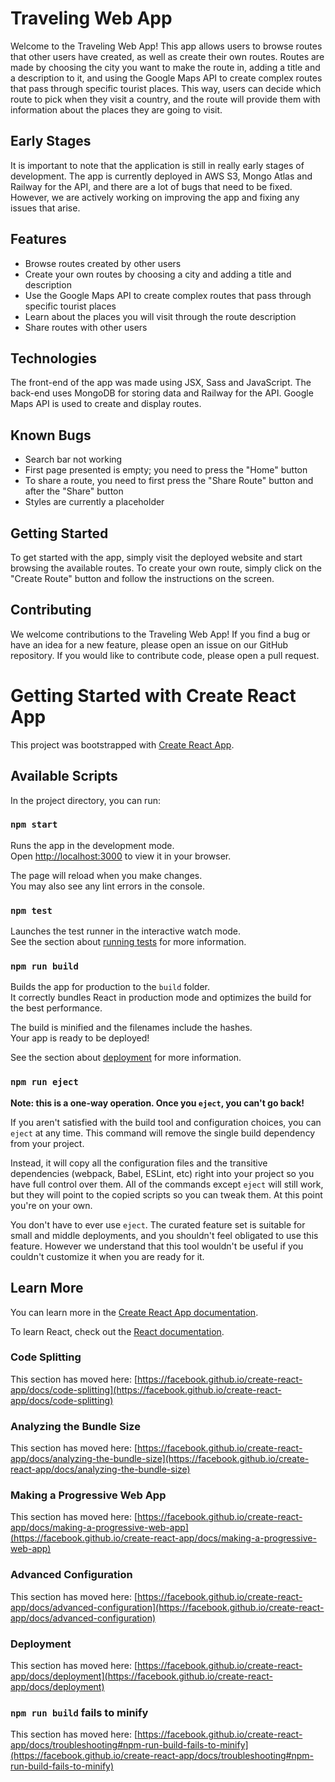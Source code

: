 # Traveling Web App

Welcome to the Traveling Web App! This app allows users to browse routes that other users have created, as well as create their own routes. Routes are made by choosing the city you want to make the route in, adding a title and a description to it, and using the Google Maps API to create complex routes that pass through specific tourist places. This way, users can decide which route to pick when they visit a country, and the route will provide them with information about the places they are going to visit.

## Early Stages

It is important to note that the application is still in really early stages of development. The app is currently deployed in AWS S3, Mongo Atlas and Railway for the API, and there are a lot of bugs that need to be fixed. However, we are actively working on improving the app and fixing any issues that arise.

## Features

- Browse routes created by other users
- Create your own routes by choosing a city and adding a title and description
- Use the Google Maps API to create complex routes that pass through specific tourist places
- Learn about the places you will visit through the route description
- Share routes with other users

## Technologies

The front-end of the app was made using JSX, Sass and JavaScript. The back-end uses MongoDB for storing data and Railway for the API. Google Maps API is used to create and display routes.

## Known Bugs

- Search bar not working
- First page presented is empty; you need to press the "Home" button
- To share a route, you need to first press the "Share Route" button and after the "Share" button
- Styles are currently a placeholder

## Getting Started

To get started with the app, simply visit the deployed website and start browsing the available routes. To create your own route, simply click on the "Create Route" button and follow the instructions on the screen.

## Contributing

We welcome contributions to the Traveling Web App! If you find a bug or have an idea for a new feature, please open an issue on our GitHub repository. If you would like to contribute code, please open a pull request.


# Getting Started with Create React App

This project was bootstrapped with [Create React App](https://github.com/facebook/create-react-app).

## Available Scripts

In the project directory, you can run:

### `npm start`

Runs the app in the development mode.\
Open [http://localhost:3000](http://localhost:3000) to view it in your browser.

The page will reload when you make changes.\
You may also see any lint errors in the console.

### `npm test`

Launches the test runner in the interactive watch mode.\
See the section about [running tests](https://facebook.github.io/create-react-app/docs/running-tests) for more information.

### `npm run build`

Builds the app for production to the `build` folder.\
It correctly bundles React in production mode and optimizes the build for the best performance.

The build is minified and the filenames include the hashes.\
Your app is ready to be deployed!

See the section about [deployment](https://facebook.github.io/create-react-app/docs/deployment) for more information.

### `npm run eject`

**Note: this is a one-way operation. Once you `eject`, you can't go back!**

If you aren't satisfied with the build tool and configuration choices, you can `eject` at any time. This command will remove the single build dependency from your project.

Instead, it will copy all the configuration files and the transitive dependencies (webpack, Babel, ESLint, etc) right into your project so you have full control over them. All of the commands except `eject` will still work, but they will point to the copied scripts so you can tweak them. At this point you're on your own.

You don't have to ever use `eject`. The curated feature set is suitable for small and middle deployments, and you shouldn't feel obligated to use this feature. However we understand that this tool wouldn't be useful if you couldn't customize it when you are ready for it.

## Learn More

You can learn more in the [Create React App documentation](https://facebook.github.io/create-react-app/docs/getting-started).

To learn React, check out the [React documentation](https://reactjs.org/).

### Code Splitting

This section has moved here: [https://facebook.github.io/create-react-app/docs/code-splitting](https://facebook.github.io/create-react-app/docs/code-splitting)

### Analyzing the Bundle Size

This section has moved here: [https://facebook.github.io/create-react-app/docs/analyzing-the-bundle-size](https://facebook.github.io/create-react-app/docs/analyzing-the-bundle-size)

### Making a Progressive Web App

This section has moved here: [https://facebook.github.io/create-react-app/docs/making-a-progressive-web-app](https://facebook.github.io/create-react-app/docs/making-a-progressive-web-app)

### Advanced Configuration

This section has moved here: [https://facebook.github.io/create-react-app/docs/advanced-configuration](https://facebook.github.io/create-react-app/docs/advanced-configuration)

### Deployment

This section has moved here: [https://facebook.github.io/create-react-app/docs/deployment](https://facebook.github.io/create-react-app/docs/deployment)

### `npm run build` fails to minify

This section has moved here: [https://facebook.github.io/create-react-app/docs/troubleshooting#npm-run-build-fails-to-minify](https://facebook.github.io/create-react-app/docs/troubleshooting#npm-run-build-fails-to-minify)
